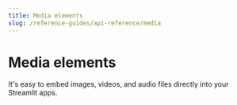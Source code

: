 ```yaml
---
title: Media elements
slug: /reference-guides/api-reference/media
---
```


# Media elements

It's easy to embed images, videos, and audio files directly into your Streamlit apps.

<Autofunction function="streamlit.image" />
<Autofunction function="streamlit.audio" />
<Autofunction function="streamlit.video" />
